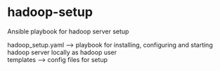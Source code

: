 # hadoop-setup
Ansible playbook for hadoop server setup

hadoop_setup.yaml --> playbook for installing, configuring and starting hadoop server locally as hadoop user <br>
templates --> config files for setup 


